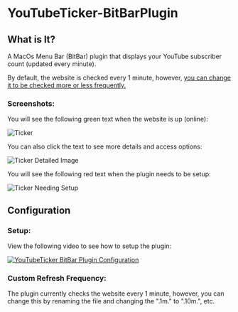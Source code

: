 # YouTubeTicker-BitBarPlugin

## What is It?

A MacOs Menu Bar (BitBar) plugin that displays your YouTube subscriber count (updated every minute).

By default, the website is checked every 1 minute, however, [you can change it to be checked more or less frequently.](#custom-refresh-frequency)

### Screenshots:

You will see the following green text when the website is up (online):

![Ticker](https://i.imgur.com/2sX9yoq.jpg)

You can also click the text to see more details and access options:

![Ticker Detailed Image](https://i.imgur.com/lQk7frK.jpg)

You will see the following red text when the plugin needs to be setup:

![Ticker Needing Setup](https://i.imgur.com/0iyWPx4.jpg)

## Configuration

### Setup:

View the following video to see how to setup the plugin:

[![YouTubeTicker BitBar Plugin Configuration](https://img.youtube.com/vi/DYpf6gyd-bs/0.jpg)](https://www.youtube.com/watch?v=DYpf6gyd-bs)

### Custom Refresh Frequency:

The plugin currently checks the website every 1 minute, however, you can change this by renaming the file and changing the ".1m." to ".10m.", etc.
